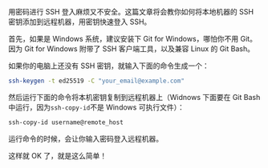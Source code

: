 用密码进行 SSH 登入麻烦又不安全。这篇文章将会教你如何将本地机器的 SSH 密钥添加到远程机器，用密钥快速登入 SSH。

首先，如果是 Windows 系统，建议安装下 Git for Windows，哪怕你不用 Git。因为 Git for Windows 附带了 SSH 客户端工具，以及兼容 Linux 的 Git Bash。

如果你的电脑上还没有 SSH 密钥，就输入下面的命令生成一个：

```sh
ssh-keygen -t ed25519 -C "your_email@example.com"
```

然后运行下面的命令将本机密钥复制到远程机器上（Widnows 下面要在 Git Bash 中运行，因为`ssh-copy-id`不是 Windows 可执行文件）：

```sh
ssh-copy-id username@remote_host
```

运行命令的时候，会让你输入密码登入远程机器。

这样就 OK 了，就是这么简单！
